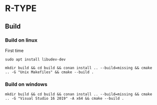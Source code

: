 # R-TYPE

## Build

### Build on linux

First time
```
sudo apt install libudev-dev
```

```
mkdir build && cd build && conan install .. --build=missing && cmake .. -G "Unix Makefiles" && cmake --build .
```

### Build on windows

```
mkdir build && cd build && conan install .. --build=missing && cmake .. -G "Visual Studio 16 2019" -A x64 && cmake --build .
```